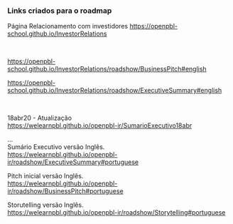 ### Links criados para o roadmap


Página Relacionamento com investidores
https://openpbl-school.github.io/InvestorRelations 

<br>

https://openpbl-school.github.io/InvestorRelations/roadshow/BusinessPitch#english

https://openpbl-school.github.io/InvestorRelations/roadshow/ExecutiveSummary#english

<br>

18abr20 - Atualização<br>
https://welearnpbl.github.io/openpbl-ir/SumarioExecutivo18abr 


... <br>
Sumário Executivo versão Inglês. <br>
https://welearnpbl.github.io/openpbl-ir/roadshow/ExecutiveSummary#portuguese

Pitch inicial versão Inglês. <br>
https://welearnpbl.github.io/openpbl-ir/roadshow/BusinessPitch#portuguese

Storutelling versão Inglês. <br>
https://welearnpbl.github.io/openpbl-ir/roadshow/Storytelling#portuguese


